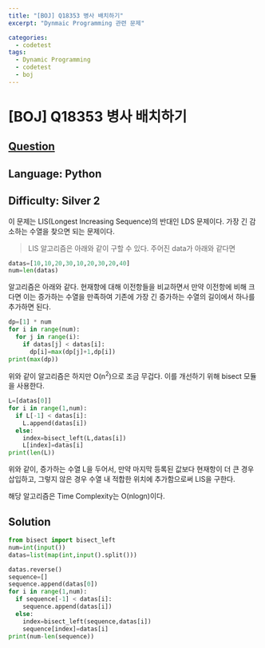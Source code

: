 ```yaml
---
title: "[BOJ] Q18353 병사 배치하기"
excerpt: "Dynmaic Programming 관련 문제"

categories:
  - codetest
tags:
  - Dynamic Programming
  - codetest
  - boj
---
```

# [BOJ] Q18353 병사 배치하기
## [Question](https://www.acmicpc.net/problem/18353)
## Language: Python
## Difficulty: Silver 2
이 문제는 LIS(Longest Increasing Sequence)의 반대인 LDS 문제이다. 가장 긴 감소하는 수열을 찾으면 되는 문제이다. 

>LIS 알고리즘은 아래와 같이 구할 수 있다.
주어진 data가 아래와 같다면
```python
datas=[10,10,20,30,10,20,30,20,40]
num=len(datas)
```
알고리즘은 아래와 같다.
현재항에 대해 이전항들을 비교하면서 만약 이전항에 비해 크다면 이는 증가하는 수열을 만족하여 기존에 가장 긴 증가하는 수열의 길이에서 하나를 추가하면 된다.
```python
dp=[1] * num
for i in range(num):
  for j in range(i):
    if datas[j] < datas[i]:
      dp[i]=max(dp[j]+1,dp[i]) 
print(max(dp))

```
위와 같이 알고리즘은 하지만 O(n<sup>2</sup>)으로 조금 무겁다. 이를 개선하기 위해 bisect 모듈을 사용한다.
```python
L=[datas[0]]
for i in range(1,num):
  if L[-1] < datas[i]:
    L.append(datas[i])
  else:
    index=bisect_left(L,datas[i])
    L[index]=datas[i]
print(len(L))
```
위와 같이, 증가하는 수열 L을 두어서, 만약 마지막 등록된 값보다 현재항이 더 큰 경우 삽입하고, 그렇지 않은 경우 수열 내 적합한 위치에 추가함으로써 LIS을 구한다.

해당 알고리즘은 Time Complexity는 O(nlogn)이다.

## Solution
```python
from bisect import bisect_left
num=int(input())
datas=list(map(int,input().split()))

datas.reverse()
sequence=[]
sequence.append(datas[0])
for i in range(1,num):
  if sequence[-1] < datas[i]:
    sequence.append(datas[i])
  else:
    index=bisect_left(sequence,datas[i])
    sequence[index]=datas[i]
print(num-len(sequence))
```
